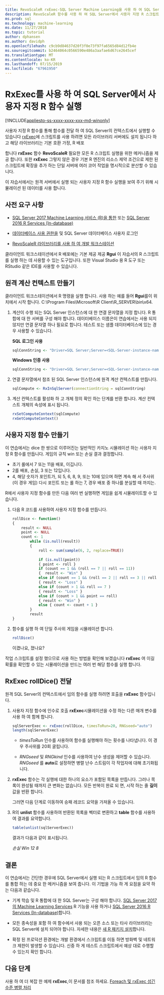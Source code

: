 ```yaml
---
title: RevoScaleR rxExec-SQL Server Machine Learning을 사용 하 여 SQL Server에서 사용자 지정 R 함수 실행
description: RevoScaleR 함수를 사용 하 여 SQL Server에서 사용자 지정 R 스크립트를 실행 하는 방법에 대 한 연습 자습서입니다.
ms.prod: sql
ms.technology: machine-learning
ms.date: 11/27/2018
ms.topic: tutorial
author: dphansen
ms.author: davidph
ms.openlocfilehash: c9cb9d84637d20f3f0e73f97fa6565d84d12fb4e
ms.sourcegitcommit: b2464064c0566590e486a3aafae6d67ce2645cef
ms.translationtype: MT
ms.contentlocale: ko-KR
ms.lasthandoff: 07/15/2019
ms.locfileid: "67961950"
---
```

# <a name="run-custom-r-functions-on-sql-server-using-rxexec"></a>RxExec를 사용 하 여 SQL Server에서 사용자 지정 R 함수 실행
[!INCLUDE[appliesto-ss-xxxx-xxxx-xxx-md-winonly](../../includes/appliesto-ss-xxxx-xxxx-xxx-md-winonly.md)]

사용자 지정 R 함수를 통해 함수를 전달 하 여 SQL Server의 컨텍스트에서 실행할 수 있습니다 [rxExec](https://docs.microsoft.com/machine-learning-server/r-reference/revoscaler/rxexec)에 스크립트를 사용 하려면 모든 라이브러리 서버에도 설치 됩니다 하 고 해당 라이브러리는 기본 호환 가정, R 배포 

합니다 **rxExec** 함수 **RevoScaleR** 필요한 모든 R 스크립트 실행을 위한 메커니즘을 제공 합니다. 또한 **rxExec** 그렇지 않은 경우 기본 R 엔진의 리소스 제약 조건으로 제한 된 스크립트에 확장을 추가 하는 단일 서버에 여러 코어 작업을 명시적으로 분산할 수 있습니다.

이 자습서에서는 원격 서버에서 실행 되는 사용자 지정 R 함수 실행을 보여 주기 위해 시뮬레이션 된 데이터를 사용 합니다.

## <a name="prerequisites"></a>사전 요구 사항

+ [SQL Server 2017 Machine Learning 서비스 (R)을 통한](../install/sql-machine-learning-services-windows-install.md) 또는 [SQL Server 2016 R Services (In-database)](../install/sql-r-services-windows-install.md)
  
+ [데이터베이스 사용 권한을](../security/user-permission.md) 및 SQL Server 데이터베이스 사용자 로그인

+ [RevoScaleR 라이브러리를 사용 하 여 개발 워크스테이션](../r/set-up-a-data-science-client.md)

클라이언트 워크스테이션에서 R 배포에는 기본 제공 제공 **Rgui** 이 자습서의 R 스크립트를 실행 하는 데 사용할 수 있는 도구입니다. 또한 Visual Studio 용 R 도구 또는 RStudio 같은 IDE를 사용할 수 있습니다.

## <a name="create-the-remote-compute-context"></a>원격 계산 컨텍스트 만들기

클라이언트 워크스테이션에서 R 명령을 실행 합니다. 사용 하는 예를 들어 **Rgui**를이 위치에서 시작 합니다. C:\Program Files\Microsoft\R Client\R_SERVER\bin\x64\.

1. 계산이 수행 되는 SQL Server 인스턴스에 대 한 연결 문자열을 지정 합니다. R 통합에 대 한 서버를 구성 해야 합니다. 데이터베이스 이름은이 연습에서는 사용 되지 않지만 연결 문자열 하나 필요로 합니다. 테스트 또는 샘플 데이터베이스에 있는 경우 사용할 수 있습니다.

    **SQL 로그인 사용**

    ```R
    sqlConnString <- "Driver=SQL Server;Server=<SQL-Server-instance-name>; Database=<database-name>;Uid=<SQL-user-name>;Pwd=<password>"
    ```

    **Windows 인증 사용**

    ```R
    sqlConnString <- "Driver=SQL Server;Server=<SQL-Server-instance-name>;Database=<database-name>;Trusted_Connection=True"
    ```

2. 연결 문자열에서 참조 된 SQL Server 인스턴스에 원격 계산 컨텍스트를 만듭니다.

    ```R
    sqlCompute <- RxInSqlServer(connectionString = sqlConnString)
    ```

3. 계산 컨텍스트를 활성화 하 고 개체 정의 확인 하는 단계를 반환 합니다. 계산 컨텍스트 개체의 속성에 표시 됩니다.

    ```R
    rxSetComputeContext(sqlCompute)
    rxGetComputeContext()
    ```

## <a name="create-the-custom-function"></a>사용자 지정 함수 만들기

이 연습에서는 dice 한 쌍으로 이루어진는 일반적인 카지노 시뮬레이션 하는 사용자 지정 R 함수를 만듭니다. 게임의 규칙 win 또는 손실 결과 결정합니다.

+ 초기 롤에서 7 또는 11을 배포, 이깁니다.
+ 2를 배포, 손실, 3 또는 12입니다.
+ 4, 해당 숫자가 포인트가, 되 5, 6, 8, 9, 또는 10에 있으며 하면 계속 해 서 주사위 (이 경우 게임) 다시 포인트 또는 롤 하는 7, 경우 배포 중 하나를 분실할 때 까지는.

R에서 사용자 지정 함수를 만든 다음 여러 번 실행하면 게임을 쉽게 시뮬레이트할 수 있습니다.

1.  다음 R 코드를 사용하여 사용자 지정 함수를 만듭니다.
  
    ```R
    rollDice <- function()
    {
        result <- NULL
        point <- NULL
        count <- 1
            while (is.null(result))
            {
                roll <- sum(sample(6, 2, replace=TRUE))
  
                if (is.null(point))
                { point <- roll }
                if (count == 1 && (roll == 7 || roll == 11))
                {  result <- "Win" }
                else if (count == 1 && (roll == 2 || roll == 3 || roll == 12))
                { result <- "Loss" }
                else if (count > 1 && roll == 7 )
                { result <- "Loss" }
                else if (count > 1 && point == roll)
                { result <- "Win" }
                else { count <- count + 1 }
            }
            result
    }
    ```
  
2.  함수를 실행 하 여 단일 주사위 게임을 시뮬레이션 합니다.
  
    ```R
    rollDice()
    ```
  
    이겼나요, 졌나요?
  
작업 스크립트를 설정 했으므로 사용 하는 방법을 확인해 보겠습니다 **rxExec** 여 이길 확률을 확인할 수 있는 시뮬레이션을 만드는 여러 번 해당 함수를 실행 합니다.

## <a name="pass-rolldice-in-rxexec"></a>RxExec rollDice() 전달

원격 SQL Server의 컨텍스트에서 임의 함수를 실행 하려면 호출을 **rxExec** 함수입니다.

1. 사용자 지정 함수에 인수로 호출 **rxExec**시뮬레이션을 수정 하는 다른 매개 변수를 사용 하 여 함께 합니다.
  
    ```R
    sqlServerExec <- rxExec(rollDice, timesToRun=20, RNGseed="auto")
    length(sqlServerExec)
    ```
  
    + *timesToRun* 인수를 사용하여 함수를 실행해야 하는 횟수를 나타냅니다.  이 경우 주사위를 20회 굴립니다.
  
    + *RNGseed* 및 *RNGkind* 인수를 사용하여 난수 생성을 제어할 수 있습니다. *RNGseed* 를 **auto**로 설정하면 병렬 난수 스트림이 각 작업자에 대해 초기화됩니다.
  
2. **rxExec** 함수는 각 실행에 대한 하나의 요소가 포함된 목록을 만듭니다. 그러나 목록이 완성될 때까지 큰 변화는 없습니다. 모든 반복이 완료 되 면, 시작 하는 줄 **길이** 값을 반환 합니다.
  
    그러면 다음 단계로 이동하여 승패 레코드 요약을 가져올 수 있습니다.
  
3. R의 **unlist** 함수를 사용하여 반환된 목록을 벡터로 변환하고 **table** 함수를 사용하여 결과를 요약합니다.
  
    ```R
    table(unlist(sqlServerExec))
    ```
  
    결과가 다음과 같이 표시됩니다.
  
     *손실 Win* *12 8*

## <a name="conclusion"></a>결론

이 연습에서는 간단한 경우에 SQL Server에서 실행 되는 R 스크립트에서 임의 R 함수를 통합 하는 데 중요 한 메커니즘을 보여 줍니다. 이 기법을 가능 하 게 요점을 요약 하는 다음과 같습니다.

+ 기계 학습 및 R 통합에 대 한 SQL Server는 구성 해야 합니다. [SQL Server 2017의 Machine Learning Services](../install/sql-machine-learning-services-windows-install.md) R 기능을 사용 하거나 [SQL Server 2016 R Services (In-database)](../install/sql-r-services-windows-install.md)합니다.

+ 모든 종속성을 포함 하 여 함수에서 사용 되는 오픈 소스 또는 타사 라이브러리는 SQL Server에 설치 되어야 합니다. 자세한 내용은 [새 R 패키지 설치](../r/install-additional-r-packages-on-sql-server.md)합니다.

+ 확정 된 프로덕션 환경에는 개발 환경에서 스크립트를 이동 하면 방화벽 및 네트워크 제한이 발생할 수 있습니다. 신중 하 게 테스트 스크립트에서 예상 대로 수행할 수 있는지 확인 합니다.

## <a name="next-steps"></a>다음 단계

사용 하 여 더 복잡 한 예제 **rxExec**,이 문서를 참조 하세요. [Foreach 및 rxExec 성긴 수준 병렬 처리](https://blog.revolutionanalytics.com/2015/04/coarse-grain-parallelism-with-foreach-and-rxexec.html)

